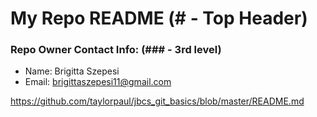 # My Repo README (# - Top Header)

### Repo Owner Contact Info: (### - 3rd level)


* Name: Brigitta Szepesi
* Email: brigittaszepesi11@gmail.com

https://github.com/taylorpaul/jbcs_git_basics/blob/master/README.md
